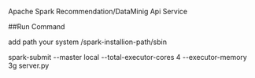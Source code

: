 Apache Spark Recommendation/DataMinig Api Service

##Run Command

add path your system  /spark-installion-path/sbin

spark-submit --master local --total-executor-cores 4 --executor-memory 3g server.py
